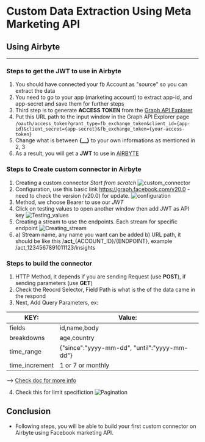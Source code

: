 # Custom Data Extraction Using Meta Marketing API

## Using Airbyte
-----------------------------
### Steps to get the JWT to use in Airbyte
1. You should have connected your fb Account as "source" so you can extract the data
2. You need to go to your app (marketing account) to extract app-id, and app-secret and save them for further steps
3. Third step is to generate **ACCESS TOKEN** from the [Graph API Explorer](https://developers.facebook.com/tools/explorer)
4. Put this URL path to the input window in the Graph API Explorer page
``` /oauth/access_token?grant_type=fb_exchange_token&client_id={app-id}&client_secret={app-secret}&fb_exchange_token={your-access-token} ```
5. Change what is between **{__}** to your own informations as mentioned in 2, 3
6. As a result, you will get a **JWT** to use in [AIRBYTE](https://airbyte.com/)

### Steps to Create custom connector in Airbyte
1. Creating a custom connector *Start from scratch* ![custom_connector](resources/create_custom_connector.jpg)
2. Configuration, use this basic link https://graph.facebook.com/v20.0 -need to check the version (v20.0) for update. ![configuration](resources/config.jpg)
3. Method, we choose Bearer to use our *JWT* 
4. Click on testing values to open another window then add JWT as API key ![Testing_values](resources/add_jwt.jpg)
5. Creating a stream to use the endpoints. Each stream for specific endpoint ![Creating_stream](resources/creating_stream.jpg)
6. a) Stream name, any name you want can be added
    b) URL path, it should be like this /**act_**{ACCOUNT_ID}/{ENDPOINT}, example /act_1234567891011123/insights

### Steps to build the connector
1. HTTP Method, it depends if you are sending Request (use **POST**), if sending parameters (use **GET**)
2. Check the Reocrd Selector, Field Path is what is the of the data came in the respond
3. Next, Add Query Parameters, ex: 

| **KEY:** | **Value:** |
| -------- | ---------- |
| fields   | id,name,body |
| breakdowns | age,country |
| time_range | {"since":"yyyy-mm-dd", "until":"yyyy-mm-dd"} |
| time_increment | 1 or 7 or monthly |
--> [Check doc for more info](https://developers.facebook.com/docs/marketing-api/conversions-api/using-the-api)

4. Check this for limit specifiction ![Pagination](resources/pagination.png)

## Conclusion
- Following steps, you will be able to build your first custom connector on Airbyte using Facebook marketing API.
